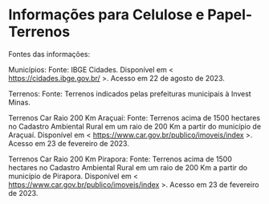 # Informações para Celulose e Papel-Terrenos

Fontes das informações:

Municípios: Fonte: IBGE Cidades. Disponível em < https://cidades.ibge.gov.br/ >. Acesso em 22 de agosto de 2023. 

Terrenos: Fonte: Terrenos indicados pelas prefeituras municipais à Invest Minas. 

Terrenos Car Raio 200 Km Araçuaí: Fonte: Terrenos acima de 1500 hectares no Cadastro Ambiental Rural em um raio de 200 Km a partir do município de Araçuaí. Disponível em < https://www.car.gov.br/publico/imoveis/index  >. Acesso em 23 de fevereiro de 2023. 
  
Terrenos Car Raio 200 Km Pirapora: Fonte: Terrenos acima de 1500 hectares no Cadastro Ambiental Rural em um raio de 200 Km a partir do município de Pirapora. Disponível em < https://www.car.gov.br/publico/imoveis/index  >. Acesso em 23 de fevereiro de 2023. 
